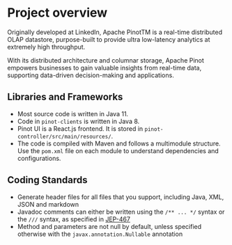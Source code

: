 # Project overview
Originally developed at LinkedIn, Apache PinotTM is a real-time distributed OLAP datastore, 
purpose-built to provide ultra low-latency analytics at extremely high throughput.

With its distributed architecture and columnar storage, Apache Pinot empowers businesses to gain valuable insights from 
real-time data, supporting data-driven decision-making and applications.

## Libraries and Frameworks

- Most source code is written in Java 11.
- Code in `pinot-clients` is written in Java 8.
- Pinot UI is a React.js frontend. It is stored in `pinot-controller/src/main/resources/`.
- The code is compiled with Maven and follows a multimodule structure. Use the `pom.xml` file on each module to 
  understand dependencies and configurations.

## Coding Standards

* Generate header files for all files that you support, including Java, XML, JSON and markdown
* Javadoc comments can either be written using the `/** ... */` syntax or the `///` syntax, 
  as specified in [JEP-467](https://openjdk.org/jeps/467)
* Method and parameters are not null by default, unless specified otherwise with the 
  `javax.annotation.Nullable` annotation